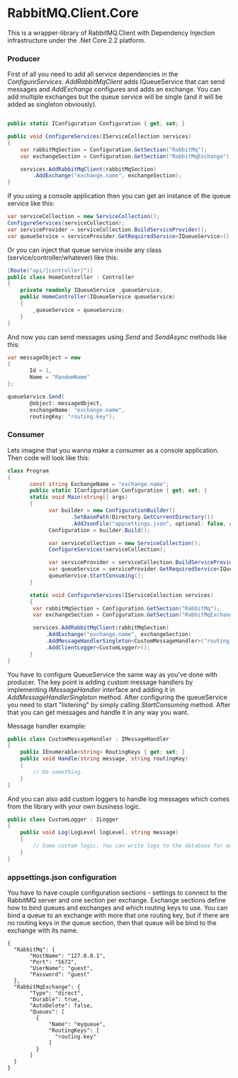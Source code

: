 ﻿# RabbitMQ.Client.Core

This is a wrapper-library of RabbitMQ.Client with Dependency Injection infrastructure under the .Net Core 2.2 platform.

### Producer

First of all you need to add all service dependencies in the *ConfigureServices*. *AddRabbitMqClient* adds IQueueService that can send messages and *AddExchange* configures and adds an exchange. You can add multiple exchanges but the queue service will be single (and it will be added as singleton obviously).

```csharp

public static IConfiguration Configuration { get; set; }

public void ConfigureServices(IServiceCollection services)
{
    var rabbitMqSection = Configuration.GetSection("RabbitMq");
    var exchangeSection = Configuration.GetSection("RabbitMqExchange");

    services.AddRabbitMqClient(rabbitMqSection)
        .AddExchange("exchange.name", exchangeSection);
}
```

If you using a console application then you can get an instance of the queue service like this:

```csharp
var serviceCollection = new ServiceCollection();
ConfigureServices(serviceCollection);
var serviceProvider = serviceCollection.BuildServiceProvider();
var queueService = serviceProvider.GetRequiredService<IQueueService>();
```

Or you can inject that queue service inside any class (service/controller/whatever) like this:

```csharp
[Route("api/[controller]")]
public class HomeController : Controller
{
    private readonly IQueueService _queueService;
    public HomeController(IQueueService queueService)
    {
        _queueService = queueService;
    }
}
```

And now you can send messages using *Send* and *SendAsync* methods like this:
```csharp
var messageObject = new
{
       Id = 1,
	   Name = "RandomName"
};

queueService.Send(
       @object: messageObject,
       exchangeName: "exchange.name",
       routingKey: "routing.key");
```

### Consumer

Lets imagine that you wanna make a consumer as a console application. Then code will look like this:

```csharp
class Program
{
       const string ExchangeName = "exchange.name";
       public static IConfiguration Configuration { get; set; }
       static void Main(string[] args)
       {
             var builder = new ConfigurationBuilder()
                    .SetBasePath(Directory.GetCurrentDirectory())
                    .AddJsonFile("appsettings.json", optional: false, reloadOnChange: true);
             Configuration = builder.Build();

             var serviceCollection = new ServiceCollection();
             ConfigureServices(serviceCollection);

             var serviceProvider = serviceCollection.BuildServiceProvider();
             var queueService = serviceProvider.GetRequiredService<IQueueService>();
             queueService.StartConsuming();
       }

       static void ConfigureServices(IServiceCollection services)
       {
        var rabbitMqSection = Configuration.GetSection("RabbitMq");
        var exchangeSection = Configuration.GetSection("RabbitMqExchange");

        services.AddRabbitMqClient(rabbitMqSection)
            .AddExchange("exchange.name", exchangeSection)
            .AddMessageHandlerSingleton<CustomMessageHandler>("routing.key")
            .AddClientLogger<CustomLogger>();
       }
}
```

You have to configure QueueService the same way as you've done with producer.
The key point is adding custom message handlers by implementing *IMessageHandler* interface and adding it in *AddMessageHandlerSingleton<T>* method.
After configuring the queueService you need to start "listening" by simply calling *StartConsuming* method. After that you can get messages and handle it in any way you want.

Message handler example:
```csharp
public class CustomMessageHandler : IMessageHandler
{
    public IEnumerable<string> RoutingKeys { get; set; }
    public void Handle(string message, string routingKey)
    {
		// Do something.
    }
}
```

 And you can also add custom loggers to handle log messages which comes from the library with your own business logic.
```csharp
public class CustomLogger : ILogger
{
    public void Log(Log​Level logLevel, string message)
    {
		// Some custom logic. You can write logs to the database for example.
    }
}
```


### appsettings.json configuration

 You have to have couple configuration sections - settings to connect to the RabbitMQ server and one section per exchange.
 Exchange sections define how to bind queues and exchanges and which routing keys to use.
 You can bind a queue to an exchange with more that one routing key, but if there are no routing keys in the queue section, then that queue will be bind to the exchange with its name.
```
{
  "RabbitMq": {
       "HostName": "127.0.0.1",
       "Port": "5672",
       "UserName": "guest",
       "Password": "guest"
  },
  "RabbitMqExchange": {
       "Type": "direct",
       "Durable": true,
       "AutoDelete": false,
       "Queues": [
         {
             "Name": "myqueue",
             "RoutingKeys": [
               "routing.key"
             ]
         }
       ]
  }
}
```
